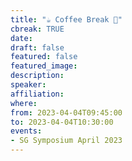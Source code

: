 ```yaml
---
title: "☕️ Coffee Break 🥐"
cbreak: TRUE
date:
draft: false
featured: false
featured_image:
description:
speaker:
affiliation:
where:
from: 2023-04-04T09:45:00
to: 2023-04-04T10:30:00
events:
- SG Symposium April 2023
---
```

